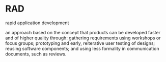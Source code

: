 # RAD


rapid application development

an approach based on the concept that products can be developed faster
and of higher quality through: gathering requirements using workshops or
focus groups; prototyping and early, reiterative user testing of
designs; reusing software components; and using less formality in
communication documents, such as reviews.

